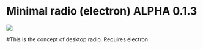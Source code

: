 # Minimal radio (electron) ALPHA 0.1.3

![](https://media.giphy.com/media/3o7btVGOdHIJKIEpri/giphy.gif)

#This is the concept of desktop radio. Requires electron